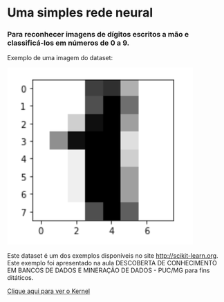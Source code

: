 # Uma simples rede neural

### Para reconhecer imagens de dígitos escritos a mão e classificá-los em números de 0 a 9.

Exemplo de uma imagem do dataset:

![Digito 1](https://raw.githubusercontent.com/dedeco/neural-network-zarate/master/exemplo.png)

Este dataset é um dos exemplos disponíveis no site http://scikit-learn.org. Este exemplo foi apresentado na aula DESCOBERTA DE CONHECIMENTO EM BANCOS DE DADOS E MINERAÇÃO DE DADOS - PUC/MG para fins ditáticos.

[Clique aqui para ver o Kernel](https://github.com/dedeco/neural-network-zarate/blob/master/neural-networks-zarate.ipynb)
